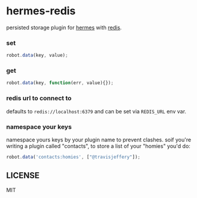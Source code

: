 # hermes-redis

persisted storage plugin for [hermes](https://github.com/segmentio/hermes) with [redis](http://redis.io/).

### set

``` js
robot.data(key, value);
```

### get

``` js
robot.data(key, function(err, value){});
```

### redis url to connect to

defaults to `redis://localhost:6379` and can be set via `REDIS_URL` env var.

### namespace your keys

namespace yours keys by your plugin name to prevent clashes. soif you're writing a plugin called "contacts", to store a list of your "homies" you'd do:

``` js
robot.data('contacts:homies', ["@travisjeffery"]);
```

## LICENSE

MIT
